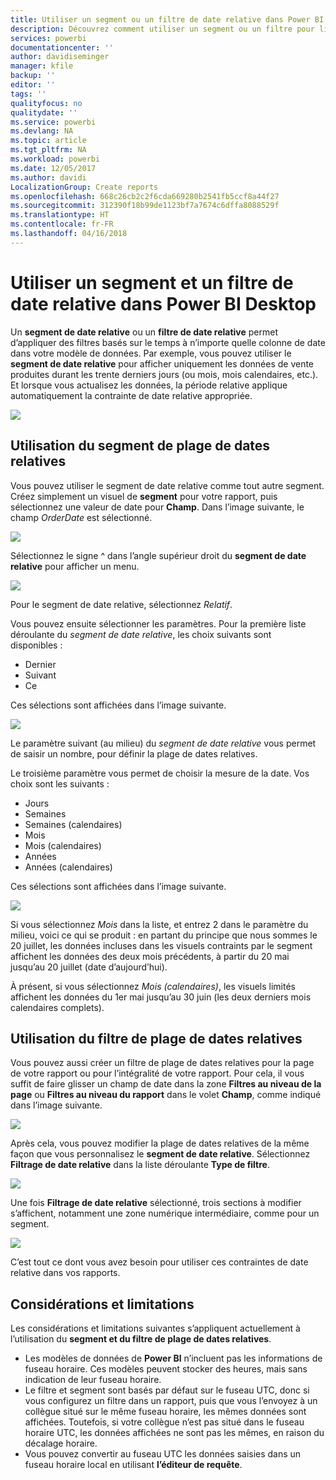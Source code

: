 ```yaml
---
title: Utiliser un segment ou un filtre de date relative dans Power BI Desktop
description: Découvrez comment utiliser un segment ou un filtre pour limiter les plages de dates relatives dans Power BI Desktop
services: powerbi
documentationcenter: ''
author: davidiseminger
manager: kfile
backup: ''
editor: ''
tags: ''
qualityfocus: no
qualitydate: ''
ms.service: powerbi
ms.devlang: NA
ms.topic: article
ms.tgt_pltfrm: NA
ms.workload: powerbi
ms.date: 12/05/2017
ms.author: davidi
LocalizationGroup: Create reports
ms.openlocfilehash: 668c26cb2c2f6cda669280b2541fb5ccf8a44f27
ms.sourcegitcommit: 312390f18b99de1123bf7a7674c6dffa8088529f
ms.translationtype: HT
ms.contentlocale: fr-FR
ms.lasthandoff: 04/16/2018
---
```

# <a name="use-a-relative-date-slicer-and-filter-in-power-bi-desktop"></a>Utiliser un segment et un filtre de date relative dans Power BI Desktop
Un **segment de date relative** ou un **filtre de date relative** permet d’appliquer des filtres basés sur le temps à n’importe quelle colonne de date dans votre modèle de données. Par exemple, vous pouvez utiliser le **segment de date relative** pour afficher uniquement les données de vente produites durant les trente derniers jours (ou mois, mois calendaires, etc.). Et lorsque vous actualisez les données, la période relative applique automatiquement la contrainte de date relative appropriée.

![](media/desktop-slicer-filter-date-range/relative-date-range-slicer-filter_01.png)

## <a name="using-the-relative-date-range-slicer"></a>Utilisation du segment de plage de dates relatives
Vous pouvez utiliser le segment de date relative comme tout autre segment. Créez simplement un visuel de **segment** pour votre rapport, puis sélectionnez une valeur de date pour **Champ**. Dans l’image suivante, le champ *OrderDate* est sélectionné.

![](media/desktop-slicer-filter-date-range/relative-date-range-slicer-filter_02.png)

Sélectionnez le signe ^ dans l’angle supérieur droit du **segment de date relative** pour afficher un menu.

![](media/desktop-slicer-filter-date-range/relative-date-range-slicer-filter_03.png)

Pour le segment de date relative, sélectionnez *Relatif*.

Vous pouvez ensuite sélectionner les paramètres. Pour la première liste déroulante du *segment de date relative*, les choix suivants sont disponibles :

* Dernier
* Suivant
* Ce

Ces sélections sont affichées dans l’image suivante.

![](media/desktop-slicer-filter-date-range/relative-date-range-slicer-filter_04.png)

Le paramètre suivant (au milieu) du *segment de date relative* vous permet de saisir un nombre, pour définir la plage de dates relatives.

Le troisième paramètre vous permet de choisir la mesure de la date. Vos choix sont les suivants :

* Jours
* Semaines
* Semaines (calendaires)
* Mois
* Mois (calendaires)
* Années
* Années (calendaires)

Ces sélections sont affichées dans l’image suivante.

![](media/desktop-slicer-filter-date-range/relative-date-range-slicer-filter_05.png)

Si vous sélectionnez *Mois* dans la liste, et entrez 2 dans le paramètre du milieu, voici ce qui se produit : en partant du principe que nous sommes le 20 juillet, les données incluses dans les visuels contraints par le segment affichent les données des deux mois précédents, à partir du 20 mai jusqu’au 20 juillet (date d’aujourd’hui).

À présent, si vous sélectionnez *Mois (calendaires)*, les visuels limités affichent les données du 1er mai jusqu’au 30 juin (les deux derniers mois calendaires complets).

## <a name="using-the-relative-date-range-filter"></a>Utilisation du filtre de plage de dates relatives
Vous pouvez aussi créer un filtre de plage de dates relatives pour la page de votre rapport ou pour l’intégralité de votre rapport. Pour cela, il vous suffit de faire glisser un champ de date dans la zone **Filtres au niveau de la page** ou **Filtres au niveau du rapport** dans le volet **Champ**, comme indiqué dans l’image suivante.

![](media/desktop-slicer-filter-date-range/relative-date-range-slicer-filter_06.png)

Après cela, vous pouvez modifier la plage de dates relatives de la même façon que vous personnalisez le **segment de date relative**. Sélectionnez **Filtrage de date relative** dans la liste déroulante **Type de filtre**.

![](media/desktop-slicer-filter-date-range/relative-date-range-slicer-filter_07.png)

Une fois **Filtrage de date relative** sélectionné, trois sections à modifier s’affichent, notamment une zone numérique intermédiaire, comme pour un segment.

![](media/desktop-slicer-filter-date-range/relative-date-range-slicer-filter_08.png)

C’est tout ce dont vous avez besoin pour utiliser ces contraintes de date relative dans vos rapports.

## <a name="limitations-and-considerations"></a>Considérations et limitations
Les considérations et limitations suivantes s’appliquent actuellement à l’utilisation du **segment et du filtre de plage de dates relatives**.

* Les modèles de données de **Power BI** n’incluent pas les informations de fuseau horaire. Ces modèles peuvent stocker des heures, mais sans indication de leur fuseau horaire.
* Le filtre et segment sont basés par défaut sur le fuseau UTC, donc si vous configurez un filtre dans un rapport, puis que vous l’envoyez à un collègue situé sur le même fuseau horaire, les mêmes données sont affichées. Toutefois, si votre collègue n’est pas situé dans le fuseau horaire UTC, les données affichées ne sont pas les mêmes, en raison du décalage horaire.
* Vous pouvez convertir au fuseau UTC les données saisies dans un fuseau horaire local en utilisant **l’éditeur de requête**.

